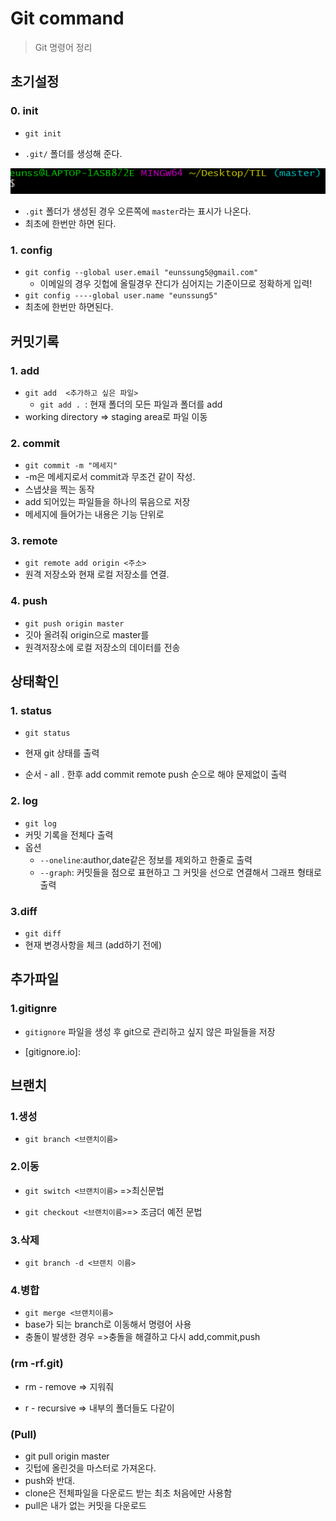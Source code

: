 # Git command

> Git 명령어 정리

## 초기설정

### 0. init

- `git init`

- `.git/` 폴더를 생성해 준다.

<img src="Git command.assets/image-20201229151517382.png" alt="image-20201229151517382" style="zoom:150%;" />

- `.git` 폴더가 생성된 경우 오른쪽에 `master`라는 표시가 나온다.
- 최초에 한번만 하면 된다.



###  1. config

- `git config --global user.email "eunssung5@gmail.com"`
  - 이메일의 경우 깃헙에 올릴경우 잔디가 심어지는 기준이므로 정확하게 입력!
- `git config ----global user.name "eunssung5"`
- 최초에 한번만 하면된다.







## 커밋기록

### 1. add

- `git add  <추가하고 싶은 파일>`
  - `git add . `: 현재 폴더의 모든 파일과 폴더를 add
- working directory => staging area로 파일 이동



### 2. commit

- `git commit -m "메세지"`  
- -m은 메세지로서 commit과 무조건 같이 작성. 
- 스냅샷을 찍는 동작
- add 되어있는 파일들을 하나의 묶음으로 저장
- 메세지에 들어가는 내용은 기능 단위로



### 3. remote

- `git remote add origin <주소>`
- 원격 저장소와 현재 로컬 저장소를 연결.



### 4. push

- `git push origin master`
- 깃아 올려줘 origin으로 master를
- 원격저장소에 로컬 저장소의 데이터를 전송









## 상태확인

### 1. status

- `git status`
- 현재 git 상태를 출력



- 순서 - all . 한후 add commit remote push 순으로 해야 문제없이 출력

### 2. log

- `git log`
- 커밋 기록을 전체다 출력
- 옵션
  - `--oneline`:author,date같은 정보를 제외하고 한줄로 출력
  - `--graph`: 커밋들을 점으로 표현하고 그 커밋을 선으로 연결해서 그래프 형태로 출력

### 3.diff

- `git diff`
- 현재 변경사항을 체크 (add하기 전에)



## 추가파일

### 1.gitignre

- `gitignore` 파일을 생성 후 git으로 관리하고 싶지 않은 파일들을 저장

- [gitignore.io]: 



## 브랜치

### 1.생성

- `git branch <브랜치이름>`



### 2.이동

- `git switch <브랜치이름>` =>최신문법

- `git checkout <브랜치이름>`=> 조금더 예전 문법



### 3.삭제

- `git branch -d <브랜치 이름>`



### 4.병합

- `git merge <브랜치이름>`
- base가 되는 branch로 이동해서 명령어 사용
- 충돌이 발생한 경우 =>충돌을 해결하고 다시 add,commit,push



### (rm -rf.git)

- rm - remove => 지워줘

- r - recursive => 내부의 폴더들도 다같이



### (Pull)

- git pull origin master
- 깃텁에 올린것을 마스터로 가져온다.
- push와 반대.
- clone은 전체파일을 다운로드 받는 최초 처음에만 사용함
- pull은 내가 없는 커밋을 다운로드